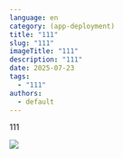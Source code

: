 ```yaml
---
language: en
category: (app-deployment)
title: "111"
slug: "111"
imageTitle: "111"
description: "111"
date: 2025-07-23
tags:
  - "111"
authors:
  - default
---
```

111

![](images/1_6bfmkmdgzrwwvvpsay3ivw.webp)
